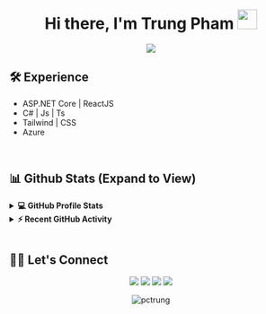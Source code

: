 <h1 align="center">Hi there, I'm Trung Pham <img src="https://media.giphy.com/media/hvRJCLFzcasrR4ia7z/giphy.gif" width="35"></h1> 

<p align="center">
  <a href="https://github.com/DenverCoder1/readme-typing-svg"><img src="https://readme-typing-svg.herokuapp.com?lines=Web+Developer;.NET%20|%20REACT;Always%20learning%20new%20things&center=true&width=500&height=50"></a>
</p> 

## 🛠️ Experience 
<ul>
	<li>ASP.NET Core | ReactJS </li>
	<li> C# | Js | Ts </li>
	<li>Tailwind | CSS</li>
	<li>Azure</li>
</ul>
 
<br/>

## 📊 Github Stats (Expand to View) 


<details> 
  <summary><b>💻 GitHub Profile Stats</b></summary>
  <br/>
  <p align="center">
    <a href="https://github.com/anuraghazra/github-readme-stats"><img alt="Trung Pham's Github Stats" src="https://github-readme-stats.vercel.app/api?username=pctrung&show_icons=true&count_private=true&theme=react" height="192px"/></a>
<br/>
  &nbsp;
	  <img src="https://github-readme-stats.vercel.app/api/top-langs?username=pctrung&show_icons=true&locale=en&layout=compact&theme=react" alt="pctrung" height="192px"/>
  <br/>
  <b>Note:</b> Top languages is only a metric of the languages my public code consists of and doesn't reflect experience or skill level.
  </p>
</details>


<details>
  <summary><b>⚡ Recent GitHub Activity</b></summary>
  <br/>
   <a href="https://github.com/pctrung"><img alt="Trung Pham's Activity Graph" src="https://activity-graph.herokuapp.com/graph?username=pctrung&custom_title=Trung%20Pham's%20Contribution%20Graph&theme=react-dark" /></a>
  <br/>

</details>

<br/>

## 🙋‍♀️ Let's Connect
<p align="center">
	<a href="mailto:phamchitrung.work@gmail.com" target="_blank"><img src="https://img.icons8.com/fluency/50/000000/mail.png"/></a>
	<a href="https://github.com/pctrung" target="_blank"><img src="https://img.icons8.com/fluency/48/000000/github.png"/></a>
	<a href="https://www.linkedin.com/in/phamchitrung" target="_blank"><img src="https://img.icons8.com/fluency/50/000000/linkedin-circled.png"/></a>
	<a href="https://www.facebook.com/phamchitrung.dev" target="_blank"><img src="https://img.icons8.com/fluency/50/000000/facebook-circled.png"/></a>
</p>

<p align="center"> <img src="https://komarev.com/ghpvc/?username=pctrung&label=Profile%20views&color=0e75b6&style=plastic" alt="pctrung" /> </p> 



